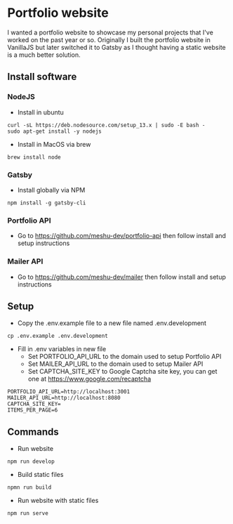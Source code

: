 # Portfolio website

I wanted a portfolio website to showcase my personal projects that I've worked on the past year or so. Originally I built the portfolio website in VanillaJS but later switched it to Gatsby as I thought having a static website is a much better solution.

## Install software
### NodeJS
- Install in ubuntu
```
curl -sL https://deb.nodesource.com/setup_13.x | sudo -E bash -
sudo apt-get install -y nodejs
```
- Install in MacOS via brew 
```
brew install node
```
### Gatsby
- Install globally via NPM
```
npm install -g gatsby-cli
```
### Portfolio API
-  Go to https://github.com/meshu-dev/portfolio-api then follow install and setup instructions

### Mailer API
-  Go to https://github.com/meshu-dev/mailer then follow install and setup instructions

## Setup 
- Copy the .env.example file to a new file named .env.development
```
cp .env.example .env.development
```
- Fill in .env variables in new file
    - Set PORTFOLIO_API_URL to the domain used to setup Portfolio API
    - Set MAILER_API_URL to the domain used to setup Mailer API
    - Set CAPTCHA_SITE_KEY to Google Captcha site key, you can get one at https://www.google.com/recaptcha
```
PORTFOLIO_API_URL=http://localhost:3001
MAILER_API_URL=http://localhost:8080
CAPTCHA_SITE_KEY=
ITEMS_PER_PAGE=6
```
## Commands
- Run website
```
npm run develop
```
- Build static files
```
npmn run build
```
- Run website with static files
```
npm run serve
```
